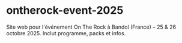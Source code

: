 # ontherock-event-2025
Site web pour l'événement On The Rock à Bandol (France) – 25 &amp; 26 octobre 2025. Inclut programme, packs et infos.

